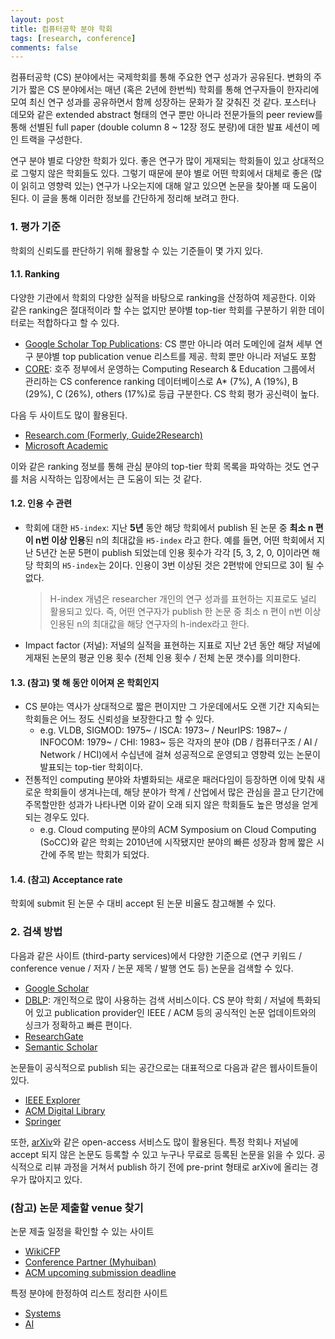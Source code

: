 ```yaml
---
layout: post
title: 컴퓨터공학 분야 학회
tags: [research, conference]
comments: false
---
```


컴퓨터공학 (CS) 분야에서는 국제학회를 통해 주요한 연구 성과가 공유된다. 변화의 주기가 짧은 CS 분야에서는 매년 (혹은 2년에 한번씩) 학회를 통해 연구자들이 한자리에 모여 최신 연구 성과를 공유하면서 함께 성장하는 문화가 잘 갖춰진 것 같다. 포스터나 데모와 같은 extended abstract 형태의 연구 뿐만 아니라 전문가들의 peer review를 통해 선별된 full paper (double column 8 ~ 12장 정도 분량)에 대한 발표 세션이 메인 트랙을 구성한다. 

연구 분야 별로 다양한 학회가 있다. 좋은 연구가 많이 게재되는 학회들이 있고 상대적으로 그렇지 않은 학회들도 있다. 그렇기 때문에 분야 별로 어떤 학회에서 대체로 좋은 (많이 읽히고 영향력 있는) 연구가 나오는지에 대해 알고 있으면 논문을 찾아볼 때 도움이 된다. 이 글을 통해 이러한 정보를 간단하게 정리해 보려고 한다. 

### 1. 평가 기준
학회의 신뢰도를 판단하기 위해 활용할 수 있는 기준들이 몇 가지 있다. 

#### 1.1. Ranking
다양한 기관에서 학회의 다양한 실적을 바탕으로 ranking을 산정하여 제공한다. 이와 같은 ranking은 절대적이라 할 수는 없지만 분야별 top-tier 학회를 구분하기 위한 데이터로는 적합하다고 할 수 있다. 
- [Google Scholar Top Publications](https://scholar.google.co.uk/citations?view_op=top_venues&hl=en): CS 뿐만 아니라 여러 도메인에 걸쳐 세부 연구 분야별 top publication venue 리스트를 제공. 학회 뿐만 아니라 저널도 포함
- [CORE](http://portal.core.edu.au/conf-ranks/): 호주 정부에서 운영하는 Computing Research & Education 그룹에서 관리하는 CS conference ranking 데이터베이스로 A* (7%), A (19%), B (29%), C (26%), others (17%)로 등급 구분한다. CS 학회 평가 공신력이 높다. 

다음 두 사이트도 많이 활용된다. 

- [Research.com (Formerly, Guide2Research)](https://research.com/conference-rankings/computer-science/2021)
- [Microsoft Academic](https://academic.microsoft.com/conferences/41008148)

이와 같은 ranking 정보를 통해 관심 분야의 top-tier 학회 목록을 파악하는 것도 연구를 처음 시작하는 입장에서는 큰 도움이 되는 것 같다. 

#### 1.2. 인용 수 관련
- 학회에 대한 `H5-index`: 지난 **5년** 동안 해당 학회에서 publish 된 논문 중 **최소 n 편이 n번 이상 인용**된 n의 최대값을 `H5-index` 라고 한다. 예를 들면, 어떤 학회에서 지난 5년간 논문 5편이 publish 되었는데 인용 횟수가 각각 [5, 3, 2, 0, 0]이라면 해당 학회의 `H5-index`는 2이다. 인용이 3번 이상된 것은 2편밖에 안되므로 3이 될 수 없다. 
    > H-index 개념은 researcher 개인의 연구 성과를 표현하는 지표로도 널리 활용되고 있다. 즉, 어떤 연구자가 publish 한 논문 중 최소 n 편이 n번 이상 인용된 n의 최대값을 해당 연구자의 h-index라고 한다. 
- Impact factor (저널): 저널의 실적을 표현하는 지표로 지난 2년 동안 해당 저널에 게재된 논문의 평균 인용 횟수 (전체 인용 횟수 / 전체 논문 갯수)를 의미한다.

#### 1.3. (참고) 몇 해 동안 이어져 온 학회인지
- CS 분야는 역사가 상대적으로 짧은 편이지만 그 가운데에서도 오랜 기간 지속되는 학회들은 어느 정도 신뢰성을 보장한다고 할 수 있다. 
  - e.g. VLDB, SIGMOD: 1975~ / ISCA: 1973~ / NeurIPS: 1987~ / INFOCOM: 1979~ / CHI: 1983~ 등은 각자의 분야 (DB / 컴퓨터구조 / AI / Network / HCI)에서 수십년에 걸쳐 성공적으로 운영되고 영향력 있는 논문이 발표되는 top-tier 학회이다. 
- 전통적인 computing 분야와 차별화되는 새로운 패러다임이 등장하면 이에 맞춰 새로운 학회들이 생겨나는데, 해당 분야가 학계 / 산업에서 많은 관심을 끌고 단기간에 주목할만한 성과가 나타나면 이와 같이 오래 되지 않은 학회들도 높은 명성을 얻게 되는 경우도 있다. 
  - e.g. Cloud computing 분야의 ACM Symposium on Cloud Computing (SoCC)와 같은 학회는 2010년에 시작됐지만 분야의 빠른 성장과 함께 짧은 시간에 주목 받는 학회가 되었다. 

#### 1.4. (참고) Acceptance rate
학회에 submit 된 논문 수 대비 accept 된 논문 비율도 참고해볼 수 있다. 

### 2. 검색 방법
다음과 같은 사이트 (third-party services)에서 다양한 기준으로 (연구 키워드 / conference venue / 저자 / 논문 제목 / 발행 연도 등) 논문을 검색할 수 있다. 
- [Google Scholar](https://scholar.google.com/)
- [DBLP](https://dblp.org/): 개인적으로 많이 사용하는 검색 서비스이다. CS 분야 학회 / 저널에 특화되어 있고 publication provider인 IEEE / ACM 등의 공식적인 논문 업데이트와의 싱크가 정확하고 빠른 편이다. 
- [ResearchGate](https://www.researchgate.net/)
- [Semantic Scholar](https://www.semanticscholar.org/)

논문들이 공식적으로 publish 되는 공간으로는 대표적으로 다음과 같은 웹사이트들이 있다. 
- [IEEE Explorer](https://ieeexplore.ieee.org/Xplore/home.jsp)
- [ACM Digital Library](https://dl.acm.org/)
- [Springer](https://www.springer.com/kr/computer-science)

또한, [arXiv](https://arxiv.org/)와 같은 open-access 서비스도 많이 활용된다. 특정 학회나 저널에 accept 되지 않은 논문도 등록할 수 있고 누구나 무료로 등록된 논문을 읽을 수 있다. 공식적으로 리뷰 과정을 거쳐서 publish 하기 전에 pre-print 형태로 arXiv에 올리는 경우가 많아지고 있다. 

### (참고) 논문 제출할 venue 찾기
논문 제출 일정을 확인할 수 있는 사이트
- [WikiCFP](http://www.wikicfp.com/cfp/call?conference=computer%20science)
- [Conference Partner (Myhuiban)](https://www.myhuiban.com/)
- [ACM upcoming submission deadline](https://www.acm.org/conferences/upcoming-submission-deadlines)

특정 분야에 한정하여 리스트 정리한 사이트
- [Systems](http://www.cs.technion.ac.il/~dan/index_sysvenues_deadline.html)
- [AI](https://jackietseng.github.io/conference_call_for_paper/conferences.html)
